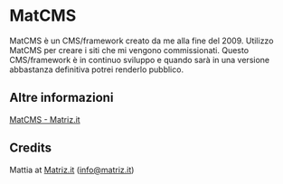 # MatCMS

MatCMS è un CMS/framework creato da me alla fine del 2009. Utilizzo MatCMS per creare i siti che mi vengono commissionati. Questo CMS/framework è in continuo sviluppo e quando sarà in una versione abbastanza definitiva potrei renderlo pubblico.

## Altre informazioni

[MatCMS - Matriz.it](http://www.matriz.it/projects/matcms/ "Matriz | Projects | MatCMS")

## Credits

Mattia at [Matriz.it](http://www.matriz.it/) (info@matriz.it)
